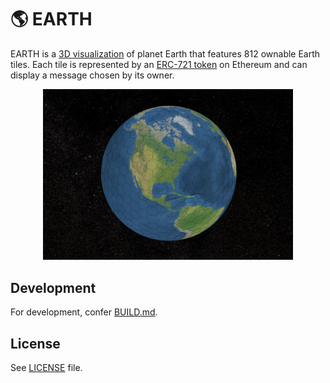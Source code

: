 # 🌎 EARTH

EARTH is a [3D visualization](https://ownable.earth) of planet Earth that features 812 ownable Earth tiles. Each tile is represented by an [ERC-721 token](https://ethereum.org/en/developers/docs/standards/tokens/erc-721/) on Ethereum and can display a message chosen by its owner.

<p align="center">
<img src="./asset/EARTH_feature.jpg" alt="EARTH" width="400"/>
</p>

<!-- **Structure:**
The 812 tiles consist of 800 hexagons and 12 pentagons. They are organized in a [regular structure](https://levskaya.github.io/polyhedronisme/?recipe=tdtdtdtI). -->

## Development

For development, confer [BUILD.md](./BUILD.md).

## License

See [LICENSE](./LICENSE) file.
